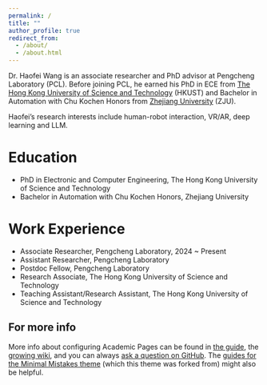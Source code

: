 ```yaml
---
permalink: /
title: ""
author_profile: true
redirect_from: 
  - /about/
  - /about.html
---
```


Dr. Haofei Wang is an associate researcher and PhD advisor at Pengcheng Laboratory (PCL). Before joining PCL, he earned his PhD in ECE from [The Hong Kong University of Science and Technology](https://www.ust.hk) (HKUST) and Bachelor in Automation with Chu Kochen Honors from [Zhejiang University](https://www.zju.edu.cn) (ZJU).

Haofei’s research interests include human-robot interaction, VR/AR, deep learning and LLM.

Education
======
* PhD in Electronic and Computer Engineering, The Hong Kong University of Science and Technology
* Bachelor in Automation with Chu Kochen Honors, Zhejiang University

Work Experience
======
* Associate Researcher, Pengcheng Laboratory, 2024 ~ Present
* Assistant Researcher, Pengcheng Laboratory
* Postdoc Fellow, Pengcheng Laboratory
* Research Associate, The Hong Kong University of Science and Technology
* Teaching Assistant/Research Assistant, The Hong Kong University of Science and Technology


For more info
------
More info about configuring Academic Pages can be found in [the guide](https://academicpages.github.io/markdown/), the [growing wiki](https://github.com/academicpages/academicpages.github.io/wiki), and you can always [ask a question on GitHub](https://github.com/academicpages/academicpages.github.io/discussions). The [guides for the Minimal Mistakes theme](https://mmistakes.github.io/minimal-mistakes/docs/configuration/) (which this theme was forked from) might also be helpful.
